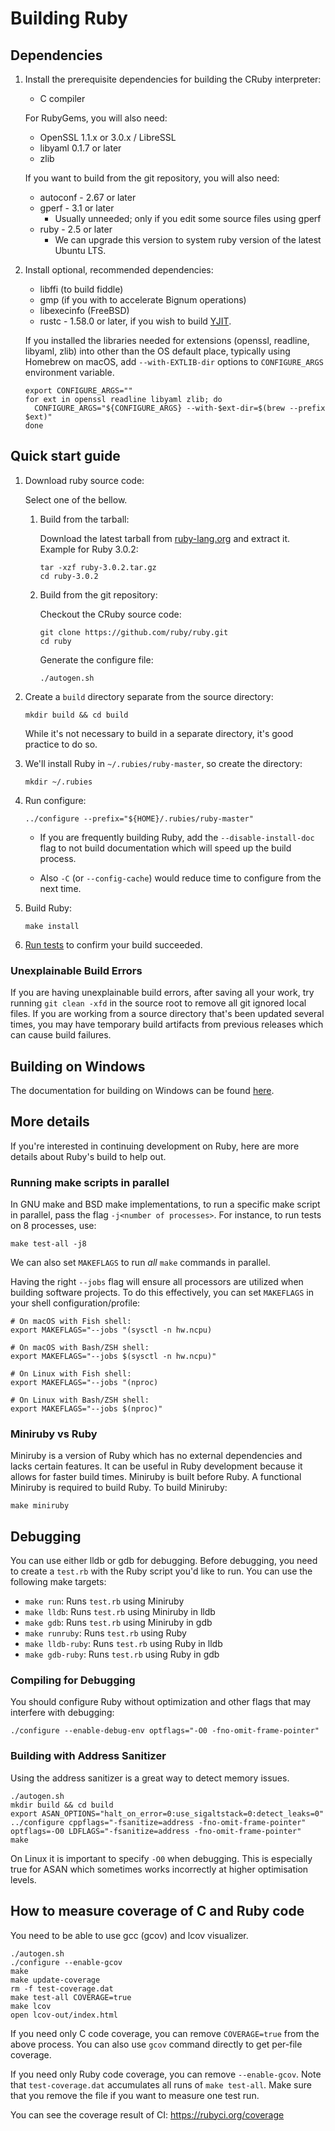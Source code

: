 # Building Ruby

## Dependencies

1. Install the prerequisite dependencies for building the CRuby interpreter:

    * C compiler

    For RubyGems, you will also need:

    * OpenSSL 1.1.x or 3.0.x / LibreSSL
    * libyaml 0.1.7 or later
    * zlib

    If you want to build from the git repository, you will also need:

    * autoconf - 2.67 or later
    * gperf - 3.1 or later
        * Usually unneeded; only if you edit some source files using gperf
    * ruby - 2.5 or later
        * We can upgrade this version to system ruby version of the latest Ubuntu LTS.

2. Install optional, recommended dependencies:

    * libffi (to build fiddle)
    * gmp (if you with to accelerate Bignum operations)
    * libexecinfo (FreeBSD)
    * rustc - 1.58.0 or later, if you wish to build
      [YJIT](https://docs.ruby-lang.org/en/master/RubyVM/YJIT.html).

    If you installed the libraries needed for extensions (openssl, readline, libyaml, zlib) into other than the OS default place,
    typically using Homebrew on macOS, add `--with-EXTLIB-dir` options to `CONFIGURE_ARGS` environment variable.

    ``` shell
    export CONFIGURE_ARGS=""
    for ext in openssl readline libyaml zlib; do
      CONFIGURE_ARGS="${CONFIGURE_ARGS} --with-$ext-dir=$(brew --prefix $ext)"
    done
    ```

## Quick start guide

1. Download ruby source code:

    Select one of the bellow.

    1. Build from the tarball:

        Download the latest tarball from [ruby-lang.org](https://www.ruby-lang.org/en/downloads/) and
        extract it. Example for Ruby 3.0.2:

        ``` shell
        tar -xzf ruby-3.0.2.tar.gz
        cd ruby-3.0.2
        ```

    2. Build from the git repository:

        Checkout the CRuby source code:

        ``` shell
        git clone https://github.com/ruby/ruby.git
        cd ruby
        ```

        Generate the configure file:

        ``` shell
        ./autogen.sh
        ```

2. Create a `build` directory separate from the source directory:

    ``` shell
    mkdir build && cd build
    ```

    While it's not necessary to build in a separate directory, it's good practice to do so.

3. We'll install Ruby in `~/.rubies/ruby-master`, so create the directory:

    ``` shell
    mkdir ~/.rubies
    ```

4. Run configure:

    ``` shell
    ../configure --prefix="${HOME}/.rubies/ruby-master"
    ```

    - If you are frequently building Ruby, add the `--disable-install-doc` flag to not build documentation which will speed up the build process.

    - Also `-C` (or `--config-cache`) would reduce time to configure from the next time.

5. Build Ruby:

    ``` shell
    make install
    ```

6. [Run tests](testing_ruby.md) to confirm your build succeeded.

### Unexplainable Build Errors

If you are having unexplainable build errors, after saving all your work, try running `git clean -xfd` in the source root to remove all git ignored local files. If you are working from a source directory that's been updated several times, you may have temporary build artifacts from previous releases which can cause build failures.

## Building on Windows

The documentation for building on Windows can be found [here](../windows.md).

## More details

If you're interested in continuing development on Ruby, here are more details
about Ruby's build to help out.

### Running make scripts in parallel

In GNU make and BSD make implementations, to run a specific make script in parallel, pass the flag `-j<number of processes>`. For instance,
to run tests on 8 processes, use:

``` shell
make test-all -j8
```

We can also set `MAKEFLAGS` to run _all_ `make` commands in parallel.

Having the right `--jobs` flag will ensure all processors are utilized when building software projects. To do this effectively, you can set `MAKEFLAGS` in your shell configuration/profile:

``` shell
# On macOS with Fish shell:
export MAKEFLAGS="--jobs "(sysctl -n hw.ncpu)

# On macOS with Bash/ZSH shell:
export MAKEFLAGS="--jobs $(sysctl -n hw.ncpu)"

# On Linux with Fish shell:
export MAKEFLAGS="--jobs "(nproc)

# On Linux with Bash/ZSH shell:
export MAKEFLAGS="--jobs $(nproc)"
```

### Miniruby vs Ruby

Miniruby is a version of Ruby which has no external dependencies and lacks certain features.
It can be useful in Ruby development because it allows for faster build times. Miniruby is
built before Ruby. A functional Miniruby is required to build Ruby. To build Miniruby:

``` shell
make miniruby
```

## Debugging

You can use either lldb or gdb for debugging. Before debugging, you need to create a `test.rb`
with the Ruby script you'd like to run. You can use the following make targets:

* `make run`: Runs `test.rb` using Miniruby
* `make lldb`: Runs `test.rb` using Miniruby in lldb
* `make gdb`: Runs `test.rb` using Miniruby in gdb
* `make runruby`: Runs `test.rb` using Ruby
* `make lldb-ruby`: Runs `test.rb` using Ruby in lldb
* `make gdb-ruby`: Runs `test.rb` using Ruby in gdb

### Compiling for Debugging

You should configure Ruby without optimization and other flags that may interfere with debugging:

``` shell
./configure --enable-debug-env optflags="-O0 -fno-omit-frame-pointer"
```

### Building with Address Sanitizer

Using the address sanitizer is a great way to detect memory issues.

``` shell
./autogen.sh
mkdir build && cd build
export ASAN_OPTIONS="halt_on_error=0:use_sigaltstack=0:detect_leaks=0"
../configure cppflags="-fsanitize=address -fno-omit-frame-pointer" optflags=-O0 LDFLAGS="-fsanitize=address -fno-omit-frame-pointer"
make
```

On Linux it is important to specify `-O0` when debugging. This is especially true for ASAN which sometimes works incorrectly at higher optimisation levels.

## How to measure coverage of C and Ruby code

You need to be able to use gcc (gcov) and lcov visualizer.

``` shell
./autogen.sh
./configure --enable-gcov
make
make update-coverage
rm -f test-coverage.dat
make test-all COVERAGE=true
make lcov
open lcov-out/index.html
```

If you need only C code coverage, you can remove `COVERAGE=true` from the above process.
You can also use `gcov` command directly to get per-file coverage.

If you need only Ruby code coverage, you can remove `--enable-gcov`.
Note that `test-coverage.dat` accumulates all runs of `make test-all`.
Make sure that you remove the file if you want to measure one test run.

You can see the coverage result of CI: https://rubyci.org/coverage
